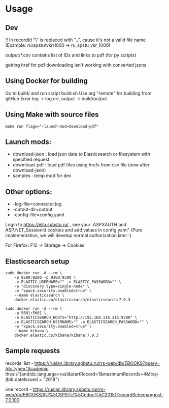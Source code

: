 # Usage

## Dev

!! In recordId "\\" is replaced with "_", cause it's not a valid file name (Example: ru\spstu\vkr\1000 -> ru_spstu_vkr_1000)

output/*.csv contains list of IDs and links to pdf (for py scripts)

getting href for pdf downloading isn't working with converted jsons

## Using Docker for building

Go to build/ and run script build.sh
Use arg "remote" for building from gitHub
Error log -> log.err, output -> build/output


## Using Make with source files
```ShellSession
make run flags="-launch-mod=download-pdf"
```

## Launch mods:

- download-json : load json data to Elasticsearch or filesystem with specified request
- dowmload-pdf : load pdf files using hrefs from csv file (now after download-json)
- samples : temp mod for dev

## Other options:

- -log-file=connector.log
- -output-dir=output
- -config-file=config.yaml

Login to https://elib.spbstu.ru/ , see your .ASPXAUTH and ASP.NET_SessionId cookies and add values in config.yaml" (Pure implementation, we will develop normal authorization later :)

For Firefox: F12 -> Storage -> Cookies

## Elasticsearch setup

```ShellSession
sudo docker run -d --rm \
    -p 9200:9200 -p 9300:9300 \
    -e ELASTIC_USERNAME="" -e ELASTIC_PASSWORD="" \
    -e "discovery.type=single-node" \
    -e "xpack.security.enabled=true" \
    --name elasticsearch \
    docker.elastic.co/elasticsearch/elasticsearch:7.9.3

sudo docker run -d --rm \
    -p 5601:5601 \
    -e ELASTICSEARCH_HOSTS="http://192.168.116.215:9200" \
    -e ELASTICSEARCH_USERNAME="" -e ELASTICSEARCH_PASSWORD="" \
    -e "xpack.security.enabled=true" \
    --name kibana \
    docker.elastic.co/kibana/kibana:7.9.3
```

## Sample requests

records' list - https://ruslan.library.spbstu.ru/rrs-web/db/EBOOKS?query=(dc.type="Academic thesis")and(dc.language=rus)&startRecord=1&maximumRecords=4&fcq=(bib.dateIssued = "2018")

one record - https://ruslan.library.spbstu.ru/rrs-web/db/EBOOKS/RU%5CSPSTU%5Cedoc%5C20151?recordSchema=gost-7.0.100
